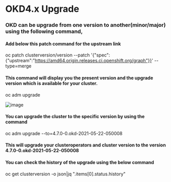 # OKD4.x Upgrade
### OKD can be upgrade from one version to another(minor/major) using the following command,

#### Add below this patch command for the upstream link

oc patch clusterversion/version --patch '{"spec":{"upstream":"https://amd64.origin.releases.ci.openshift.org/graph"}}' --type=merge

#### This command will display you the present version and the upgrade version which is available for your cluster.

oc adm upgrade

![image](https://user-images.githubusercontent.com/16441282/146516099-9a57ea7c-7ed9-48d7-a992-5c0d0fbe6ec9.png)

#### You can upgrade the cluster to the specific version by using the command

oc adm upgrade --to=4.7.0-0.okd-2021-05-22-050008

#### This will upgrade your clusteroperators and cluster version to the version 4.7.0-0.okd-2021-05-22-050008 

#### You can check the history of the upgrade using the below command

oc get clusterversion -o json|jq ".items[0].status.history"
